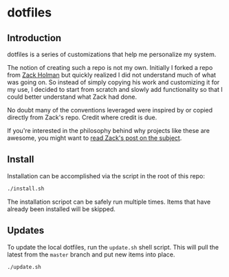 dotfiles
=============

## Introduction

dotfiles is a series of customizations that help me personalize my system.

The notion of creating such a repo is not my own. Initially I forked a repo from
[Zack Holman](https://github.com/holman/dotfiles) but quickly realized I did not
understand much of what was going on. So instead of simply copying his work and
customizing it for my use, I decided to start from scratch and slowly add
functionality so that I could better understand what Zack had done.

No doubt many of the conventions leveraged were inspired by or copied
directly from Zack's repo. Credit where credit is due.

If you're interested in the philosophy behind why projects like these are
awesome, you might want to [read Zack's post on the
subject](http://zachholman.com/2010/08/dotfiles-are-meant-to-be-forked/).

## Install
Installation can be accomplished via the script in the root of this repo:

```bash
./install.sh
```

The installation scripot can be safely run multiple times. Items that have
already been installed will be skipped.

## Updates
To update the local dotfiles, run the `update.sh` shell script. This will
pull the latest from the `master` branch and put new items into place.

```bash
./update.sh
```